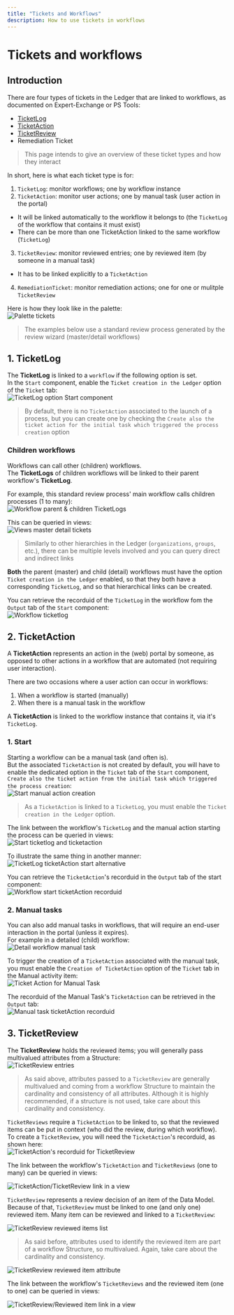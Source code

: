 ```yaml
---
title: "Tickets and Workflows"
description: How to use tickets in workflows
---
```


# Tickets and workflows

## Introduction

There are four types of tickets in the Ledger that are linked to workflows, as documented on Expert-Exchange or PS Tools:  

- [TicketLog](./tickets.md#ticketlog)  
- [TicketAction](./tickets.md#ticketaction)  
- [TicketReview](./tickets.md#ticketreview)  
- Remediation Ticket  

> This page intends to give an overview of these ticket types and how they interact  

In short, here is what each ticket type is for:  

1. `TicketLog`: monitor workflows; one by workflow instance
2. `TicketAction`: monitor user actions; one by manual task (user action in the portal)
  - It will be linked automatically to the workflow it belongs to (the `TicketLog` of the workflow that contains it must exist)  
  - There can be more than one TicketAction linked to the same workflow (`TicketLog`)  
3. `TicketReview`: monitor reviewed entries; one by reviewed item (by someone in a manual task)
  - It has to be linked explicitly to a `TicketAction`  
4. `RemediationTicket`: monitor remediation actions; one for one or mulitple `TicketReview`

Here is how they look like in the palette:  
![Palette tickets](./images/ticketTypesPalette.png)  

> The examples below use a standard review process generated by the review wizard (master/detail workflows)  

## 1. TicketLog

The **TicketLog** is linked to a `workflow` if the following option is set.  
In the `Start` component, enable the `Ticket creation in the Ledger` option of the `Ticket` tab:  
![TicketLog option Start component](./images/wf_ticketLog_start.png)  

> By default, there is no `TicketAction` associated to the launch of a process, but you can create one by checking the `Create also the ticket action for the initial task which triggered the process creation` option  

### Children workflows

Workflows can call other (children) workflows.  
The **TicketLogs** of children workflows will be linked to their parent workflow's **TicketLog**.  

For example, this standard review process' main workflow calls children processes (1 to many):  
![Workflow parent & children TicketLogs](./images/worklow_hierarchy_ticketlogs.png)  

This can be queried in views:  
![Views master detail tickets](./images/masterDetail_ticketlogs.png)  

> Similarly to other hierarchies in the Ledger (`organizations`, `groups`, etc.), there can be multiple levels involved and you can query direct and indirect links  

**Both** the parent (master) and child (detail) workflows must have the option `Ticket creation in the Ledger` enabled, so that they both have a corresponding `TicketLog`, and so that hierarchical links can be created.  

You can retrieve the recorduid of the `TicketLog` in the workflow fom the `Output` tab of the `Start` component:  
![Workflow ticketlog](./images/workflow_ticketlog.png)  

## 2. TicketAction

A **TicketAction** represents an action in the (web) portal by someone, as opposed to other actions in a workflow that are automated (not requiring user interaction).  

There are two occasions where a user action can occur in workflows:  

 1. When a workflow is started (manually)  
 2. When there is a manual task in the workflow

A **TicketAction** is linked to the workflow instance that contains it, via it's `TicketLog`.  

### 1. Start

Starting a workflow can be a manual task (and often is).  
But the associated `TicketAction` is not created by default, you will have to enable the dedicated option in the `Ticket` tab of the `Start` component, `Create also the ticket action from the initial task which triggered the process creation`:  
![Start manual action creation](./images/start_manual_action.png)  

> As a `TicketAction` is linked to a `TicketLog`, you must enable the `Ticket creation in the Ledger` option.  

The link between the workflow's `TicketLog` and the manual action starting the process can be queried in views:  
![Start ticketlog and ticketaction](./images/start_ticketLog_ticketAction.png)  

To illustrate the same thing in another manner:  
![TicketLog ticketAction start alternative](./images/start_TicketLogTicketAction_alt.png)  

You can retrieve the `TicketAction`'s recorduid in the `Output` tab of the start component:  
![Workflow start ticketAction recorduid](./images/start_ticketAction_Recorduid.png)  

### 2. Manual tasks

You can also add manual tasks in workflows, that will require an end-user interaction in the portal (unless it expires).  
For example in a detailed (child) workflow:  
![Detail workflow manual task](./images/detail_ticketAction.png)  

To trigger the creation of a `TicketAction` associated with the manual task, you must enable the `Creation of TicketAction` option of the `Ticket` tab in the Manual activity item:  
![Ticket Action for Manual Task](./images/manualTaskTicketAction.png)  

The recorduid of the Manual Task's `TicketAction` can be retrieved in the `Output` tab:  
![Manual task ticketAction recorduid](./images/manualTaskRecordUid.png)  

## 3. TicketReview

The **TicketReview** holds the reviewed items; you will generally pass multivalued attributes from a Structure:  
![TicketReview entries](./images/ticketReview_multivalued_attributes.png)  

> As said above, attributes passed to a `TicketReview` are generally multivalued and coming from a workflow Structure to maintain the cardinality and consistency of all attributes. Although it is highly recommended, if a structure is not used, take care about this cardinality and consistency.

`TicketReviews` require a `TicketAction` to be linked to, so that the reviewed items can be put in context (who did the review, during which workflow).  
To create a `TicketReview`, you will need the `TicketAction`'s recorduid, as shown here:  
![TicketAction's recorduid for TicketReview](./images/ticketReviewTicketAction.png)  

The link between the workflow's `TicketAction` and `TicketReviews` (one to many) can be queried in views:

![TicketAction/TicketReview link in a view](./images/ticketReviewTicketAction_view_query.png)  

`TicketReview` represents a review decision of an item of the Data Model. Because of that, `TicketReview` must be linked to one (and only one) reviewed item. Many item can be reviewed and linked to a `TicketReview`:  

![TicketReview reviewed items list](./images/ticket_TicketReview_items_list.png)  

> As said before, attributes used to identify the reviewed item are part of a workflow Structure, so multivalued. Again, take care about the cardinality and consistency.  

![TicketReview reviewed item attribute](./images/ticketReview_multivalued_attributes_reviewed_item.png)  

The link between the workflow's `TicketReviews` and the reviewed item (one to one) can be queried in views:  

![TicketReview/Reviewed item link in a view](./images/ticket_TicketReview_ReviewedItem_view_query.png)  
